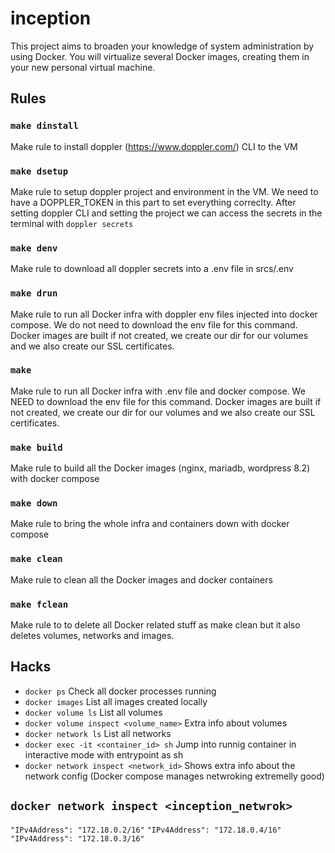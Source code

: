 # inception

This project aims to broaden your knowledge of system administration by using Docker.
You will virtualize several Docker images, creating them in your new personal virtual
machine.

## Rules

### `make dinstall`
Make rule to install doppler (https://www.doppler.com/) CLI to the VM

### `make dsetup`
Make rule to setup doppler project and environment in the VM. We need to have a DOPPLER_TOKEN in this part to set everything correclty. After setting doppler CLI and setting the project we can access the secrets in the terminal with `doppler secrets`

### `make denv`
Make rule to download all doppler secrets into a .env file in srcs/.env

### `make drun`
Make rule to run all Docker infra with doppler env files injected into docker compose. We do not need to download the env file for this command. Docker images are built if not created, we create our dir for our volumes and we also create our SSL certificates. 

### `make`
Make rule to run all Docker infra with .env file and docker compose. We NEED to download the env file for this command. Docker images are built if not created, we create our dir for our volumes and we also create our SSL certificates. 

### `make build`
Make rule to build all the Docker images (nginx, mariadb, wordpress 8.2) with docker compose

### `make down`
Make rule to bring the whole infra and containers down with docker compose

### `make clean`
Make rule to clean all the Docker images and docker containers

### `make fclean`
Make rule to to delete all Docker related stuff as make clean but it also deletes volumes, networks and images.


## Hacks
* `docker ps` Check all docker processes running
* `docker images` List all images created locally
* `docker volume ls` List all volumes
* `docker volume inspect <volume_name>` Extra info about volumes
* `docker network ls` List all networks
* `docker exec -it <container_id> sh` Jump into runnig container in interactive mode with entrypoint as sh
* `docker network inspect <network_id>` Shows extra info about the network config (Docker compose manages netwroking extremelly good)

## `docker network inspect <inception_netwrok>`

` "IPv4Address": "172.18.0.2/16" `
` "IPv4Address": "172.18.0.4/16" `
` "IPv4Address": "172.18.0.3/16" `
